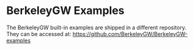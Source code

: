 # BerkeleyGW Examples

The BerkeleyGW built-in examples are shipped in a different repository. They can be accessed at:
<https://github.com/BerkeleyGW/BerkeleyGW-examples>
